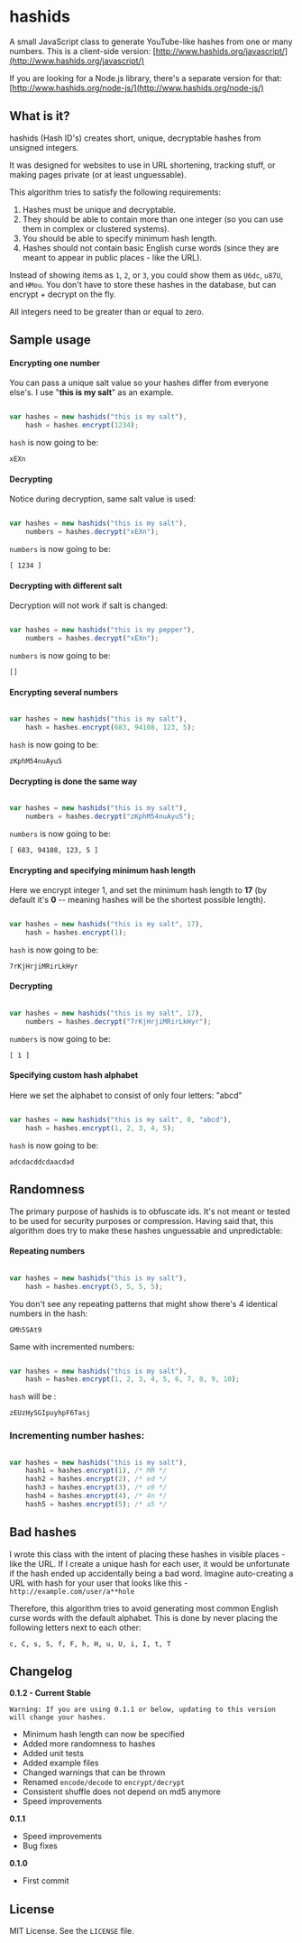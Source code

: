 
# hashids

A small JavaScript class to generate YouTube-like hashes from one or many numbers. This is a client-side version: [http://www.hashids.org/javascript/](http://www.hashids.org/javascript/)

If you are looking for a Node.js library, there's a separate version for that: [http://www.hashids.org/node-js/](http://www.hashids.org/node-js/)

## What is it?

hashids (Hash ID's) creates short, unique, decryptable hashes from unsigned integers.

It was designed for websites to use in URL shortening, tracking stuff, or making pages private (or at least unguessable).

This algorithm tries to satisfy the following requirements:

1. Hashes must be unique and decryptable.
2. They should be able to contain more than one integer (so you can use them in complex or clustered systems).
3. You should be able to specify minimum hash length.
4. Hashes should not contain basic English curse words (since they are meant to appear in public places - like the URL).

Instead of showing items as `1`, `2`, or `3`, you could show them as `U6dc`, `u87U`, and `HMou`.
You don't have to store these hashes in the database, but can encrypt + decrypt on the fly.

All integers need to be greater than or equal to zero.

## Sample usage

#### Encrypting one number

You can pass a unique salt value so your hashes differ from everyone else's. I use "**this is my salt**" as an example.

```javascript

var hashes = new hashids("this is my salt"),
	hash = hashes.encrypt(1234);

```

`hash` is now going to be:
	
	xEXn

#### Decrypting

Notice during decryption, same salt value is used:

```javascript

var hashes = new hashids("this is my salt"),
	numbers = hashes.decrypt("xEXn");

```

`numbers` is now going to be:
	
	[ 1234 ]

#### Decrypting with different salt

Decryption will not work if salt is changed:

```javascript

var hashes = new hashids("this is my pepper"),
	numbers = hashes.decrypt("xEXn");

```

`numbers` is now going to be:
	
	[]
	
#### Encrypting several numbers

```javascript

var hashes = new hashids("this is my salt"),
	hash = hashes.encrypt(683, 94108, 123, 5);

```

`hash` is now going to be:
	
	zKphM54nuAyu5
	
#### Decrypting is done the same way

```javascript

var hashes = new hashids("this is my salt"),
	numbers = hashes.decrypt("zKphM54nuAyu5");

```

`numbers` is now going to be:
	
	[ 683, 94108, 123, 5 ]
	
#### Encrypting and specifying minimum hash length

Here we encrypt integer 1, and set the minimum hash length to **17** (by default it's **0** -- meaning hashes will be the shortest possible length).

```javascript

var hashes = new hashids("this is my salt", 17),
	hash = hashes.encrypt(1);

```

`hash` is now going to be:
	
	7rKjHrjiMRirLkHyr
	
#### Decrypting

```javascript

var hashes = new hashids("this is my salt", 17),
	numbers = hashes.decrypt("7rKjHrjiMRirLkHyr");

```

`numbers` is now going to be:
	
	[ 1 ]
	
#### Specifying custom hash alphabet

Here we set the alphabet to consist of only four letters: "abcd"

```javascript

var hashes = new hashids("this is my salt", 0, "abcd"),
	hash = hashes.encrypt(1, 2, 3, 4, 5);

```

`hash` is now going to be:
	
	adcdacddcdaacdad
	
## Randomness

The primary purpose of hashids is to obfuscate ids. It's not meant or tested to be used for security purposes or compression.
Having said that, this algorithm does try to make these hashes unguessable and unpredictable:

#### Repeating numbers

```javascript

var hashes = new hashids("this is my salt"),
	hash = hashes.encrypt(5, 5, 5, 5);

```

You don't see any repeating patterns that might show there's 4 identical numbers in the hash:

	GMh5SAt9

Same with incremented numbers:

```javascript

var hashes = new hashids("this is my salt"),
	hash = hashes.encrypt(1, 2, 3, 4, 5, 6, 7, 8, 9, 10);

```

`hash` will be :
	
	zEUzHySGIpuyhpF6Tasj
	
### Incrementing number hashes:

```javascript

var hashes = new hashids("this is my salt"),
	hash1 = hashes.encrypt(1), /* MR */
	hash2 = hashes.encrypt(2), /* ed */
	hash3 = hashes.encrypt(3), /* o9 */
	hash4 = hashes.encrypt(4), /* 4n */
	hash5 = hashes.encrypt(5); /* a5 */

```

## Bad hashes

I wrote this class with the intent of placing these hashes in visible places - like the URL. If I create a unique hash for each user, it would be unfortunate if the hash ended up accidentally being a bad word. Imagine auto-creating a URL with hash for your user that looks like this - `http://example.com/user/a**hole`

Therefore, this algorithm tries to avoid generating most common English curse words with the default alphabet. This is done by never placing the following letters next to each other:
	
	c, C, s, S, f, F, h, H, u, U, i, I, t, T
	
## Changelog

**0.1.2 - Current Stable**

	Warning: If you are using 0.1.1 or below, updating to this version will change your hashes.

- Minimum hash length can now be specified
- Added more randomness to hashes
- Added unit tests
- Added example files
- Changed warnings that can be thrown
- Renamed `encode/decode` to `encrypt/decrypt`
- Consistent shuffle does not depend on md5 anymore
- Speed improvements

**0.1.1**

- Speed improvements
- Bug fixes

**0.1.0**
	
- First commit

## License

MIT License. See the `LICENSE` file.